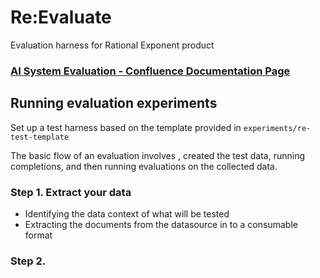 # Re:Evaluate

Evaluation harness for Rational Exponent product

###

### [ AI System Evaluation - Confluence Documentation Page](https://rationalexponent.atlassian.net/wiki/x/I4CnBg)

## Running evaluation experiments

Set up a test harness based on the template provided in `experiments/re-test-template`

The basic flow of an evaluation involves , created the test data, running completions, and then running evaluations on the collected data.

### Step 1. Extract your data
- Identifying the data context of what will be tested
- Extracting the documents from the datasource in to a consumable format

### Step 2. 